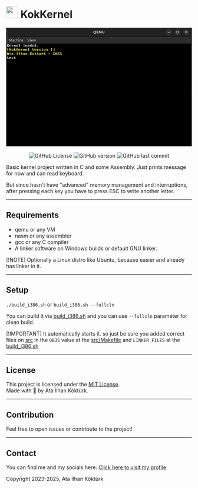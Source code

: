 # <img src="https://avatars.githubusercontent.com/u/87649216?v=4" width="32" height="32" /> KokKernel

![Screenshot](screenshot/image.png)

<p align="center">
  <img src="https://img.shields.io/github/license/atailh4n/KokKernel?style=flat-square" alt="GitHub License">
  <img src="https://img.shields.io/github/package-json/v/atailh4n/KokKernel?style=flat-square" alt="GitHub version">
  <img src="https://img.shields.io/github/last-commit/atailh4n/KokKernel?display_timestamp=author&style=flat-square" alt="GitHub last commit">
</p>

Basic kernel project written in C and some Assembly. Just prints message for now and can read keyboard.

But since hasn't have "advanced" memory management and interruptions, after pressing each key you have to press ESC to write another letter.

---

## Requirements

- qemu or any VM
- nasm or any assembler
- gcc or any C compiler
- A linker software on Windows builds or default GNU linker.

[!NOTE]
Optionally a Linux distro like Ubuntu, because easier and already has linker in it.

---

## Setup

`./build_i386.sh`
or
`build_i386.sh --fullcln`

You can build it via [build_i386.sh](build_i386.sh) and you can use `--fullcln` parameter for clean build.

[!IMPORTANT]
It automatically starts it. so just be sure you added correct files on [src](src/) in the `OBJS` value at the [src/Makefile](src/Makefile) and `LINKER_FILES` at the [build_i386.sh](build_i386.sh)

---

## License
This project is licensed under the [MIT License](LICENSE.txt).  
Made with 💙 by Ata İlhan Köktürk.

---

## Contribution

Feel free to open issues or contribute to the project!

---

## Contact

You can find me and my socials here: [Click here to visit my profile](https://github.com/atailh4n)

Copyright 2023-2025, Ata İlhan Köktürk